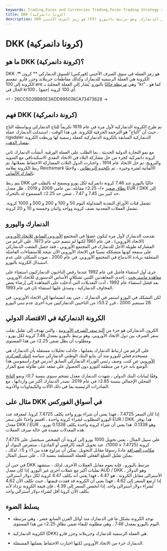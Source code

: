 ```yaml
---
keywords: Trading,Forex and Currencies Trading,Forex Trading Strategy and Education,Strategy and Education
title: DKK (كرونا دانمركية)
description: DKK هو رمز الصرف الأجنبي (FX) للكرونة الدنماركية ، العملة الرسمية في الدنمارك. وهو مرتبط باليورو.
---
```


# DKK (كرونا دانمركية)
## ما هو DKK (كرونة دانمركية)؟

DKK هو رمز العملة في سوق الصرف الأجنبي (فوركس) للسوق الدنماركي ** كرون **. الكرونة هي العملة الرسمية للدنمارك وكذلك مقاطعات جرينلاند وجزر فارو. تنقسم الكرونة إلى 100 øre وهي [مرتبطة حاليًا](/currency-peg) باليورو. يُشار إلى العملة المحلية بـ "kr" ، كما هو الحال في kr100 ، أي 100 كرونة (جمع).

<! - 26CC5D2BB80E3ADD99507ACA73473628 ->

## فهم DKK (كرونة دانمركية)

تم طرح الكرونة الدنماركية لأول مرة في عام 1619 تكريماً للتاج الدنماركي وبواسطة التاج ، حيث أن "التاج" هو الترجمة الحرفية للكرونة. في هذا الوقت ، استبدلت الدنمارك عملة rigsdaler الدنماركية السابقة بالكرونة الدنماركية كعملة رسمية لها وربطت الكرونة [بمعيار الذهب](/goldstandard).

مع نمو التجارة الدولية الحديثة ، نما الطلب على العملة الورقية. أنشأت الدنمارك ثاني كرونة دانمركية كجزء من حل مشاركة البلاد في الاتحاد النقدي الاسكندنافي مع السويد والنرويج. تم حل الاتحاد عام 1914 ، واختارت الدول الثلاث المشاركة الاحتفاظ بعملاتها. تم ربط الكرونة بعلامة Reichsmark الألمانية لفترة وجيزة ، ثم [بالجنيه البريطاني](/gbp) ، ولاحقًا [بالمارك الألماني](/deutschmark).

يتم ربط DKK حاليًا باليورو عند 7.46 كرونة دانمركية لكل يورو ويسمح له بالتقلب في [نطاق صغير](/currency-band) +/- 2.25٪ مقابله. بين عامي 2009 و 2019 ، ظل معدل EUR / DKK إلى حد كبير بين 7.45 و 7.47 ، ضمن حد 2.25٪ المسموح له بالتحرك.

تشمل فئات الأوراق النقدية المتداولة اليوم 50 و 100 و 200 و 500 و 1000 كرونة. تشمل العملات المعدنية نصف كرونة وواحد واثنان وخمسة و 10 و 20 كرونة.

## الدنمارك واليورو

تقدمت الدنمارك لأول مرة لتكون عضوًا في المجتمع [الأوروبي السابق للاتحاد الأوروبي](/europeanunion) (الاتحاد الأوروبي) ، في عام 1961 لكنها لم تنضم حتى عام 1973. على الرغم من المشاركة طويلة الأجل للدنمارك في المجتمع الأوروبي ، فقد حصل الشعب الدنماركي على سمعة كونها متشككة نسبيًا في الاتحاد الأوروبي الآن نتيجة للاستفتاءات الفاشلة المتعلقة بزيادة الاندماج في المجتمع الأوروبي. في عام 2000 ، صوت السكان على عدم استبدال الكرونة باليورو.

جرى أول استفتاء فاشل في عام 1992 عندما رفض الناخبون الدنماركيون استفتاء على [معاهدة ماستريخت](/maastricht-treaty) ، إحدى المعاهدتين اللتين تشكلان الأساس الدستوري للاتحاد الأوروبي. بعد فشل استفتاء عام 1992 ، أدت التعديلات التي أُدخلت على المعاهدة إلى إرضاء بعض المخاوف الدنماركية ، وصدق عليها استفتاء ثان في عام 1993.

لكن التشكك في اليورو استمر في الدنمارك ، حتى بعد انضمامها إلى الاتحاد الأوروبي. في 28 سبتمبر 2000 ، قرر 53.2٪ من الناخبين الدنماركيين مرة أخرى عدم تبني اليورو.

## الكرونة الدنماركية في الاقتصاد الدولي

الكرون الدنماركي هو جزء من [آلية سعر الصرف الأوروبية](/exchange-rate-mechanism) ، والتي تهدف إلى تقليل تقلب سعر الصرف بين دول الاتحاد الأوروبي. وهو يرتبط باليورو بمعدل 7.46 كرونة لكل يورو ، ومطلوب أن يظل ضمن 2.25٪ من هذا المستوى.

على الرغم من ارتباط الدنمارك بعملتها ، جادلت تحليلات مستقلة بأن الدنمارك هي مستخدم فعلي لليورو منذ أن يتابع البنك الوطني الدنماركي سياسة [البنك المركزي الأوروبي](/europeancentralbank) عن كثب. وصف رئيس الوزراء الدنماركي السابق أندرس فوغ راسموسن هذا الوضع بأنه جزء من منطقة اليورو دون الحصول على مقعد على طاولة صنع القرار.

وفقًا لبيانات البنك الدولي ، شهدت الدنمارك معدل تضخم سنوي بنسبة 0.7٪ ونمو [الناتج](/gdp) المحلي الإجمالي بنسبة 2.85٪ في عام 2019. تصدر الدنمارك أكثر من وارداتها ، مع الصادرات الرئيسية بما في ذلك الآلات والكيماويات والأدوية.

## مثال على DKK في أسواق الفوركس

إذا كان السعر 7.4725 ، فهذا يعني أن شراء يورو واحد يكلف 7.4725 كرونا. لمعرفة عدد اليورو المطلوب لشراء كرونة واحدة ، اقسم واحدًا على سعر EUR / DKK. هذا يوفر معدل DKK / EUR ، وهو 0.1338. هذا يعني أن شراء كرونة واحدة يكلف 0.1338 يورو. هذه المعدلات مفيدة في حالة صرف العملات.

على سبيل المثال ، يعني تحويل 1000 يورو إلى كرونة أن الشخص سيحصل على 7.4725 كرونة (7.4725 × 1000). عند تحويل النقد (الرقمي أو المادي) ، ستفرض البنوك أو [مكاتب الصرافة](/currency-exchange) عادةً رسومًا مقابل التحويل. يمكن أن تتراوح هذه بين 1٪ و 5٪. لذلك ، يمكن تقليل المبلغ الفعلي للعملة المستلمة بنسبة 3٪ ، على سبيل المثال.

في حين أن DKK مرتبط باليورو ، فإنه يعوم مقابل العملات الأخرى. لذلك ، ستشهد تقلبات أكبر مع عملات أخرى غير اليورو. إذا كان معدل AUD / DKK ، وهو الدولار الأسترالي مقابل الكرونة ، هو 4.47 ، فهذا يعني أنه يكلف 4.47 كرونة لكل دولار أسترالي. إذا ارتفع السعر إلى 4.62 ، فهذا يعني أن الكرونة قد فقدت قيمتها ، حيث تكلف الآن 4.62 لشراء دولار أسترالي واحد. إذا انخفض السعر إلى 4.39 ، فإن قيمة الكرونة تزداد لأنه يكلف الآن كرونا أقل لشراء دولار أسترالي واحد.

## يسلط الضوء

- توجد الكرونة بشكل ما في الدنمارك منذ أوائل القرن السابع عشر ، وهي مرتبطة اليوم باليورو بمعدل 7.46 ، وهي مطلوبة للبقاء ضمن نطاق 2.25٪ من هذا المستوى.

- الكرونة الدنماركية (DKK) هي العملة الرسمية للدنمارك وجرينلاند وجزر فارو.

- الدنمارك جزء من الاتحاد الأوروبي لكنها اختارت الاحتفاظ بعملتها المستقلة.

